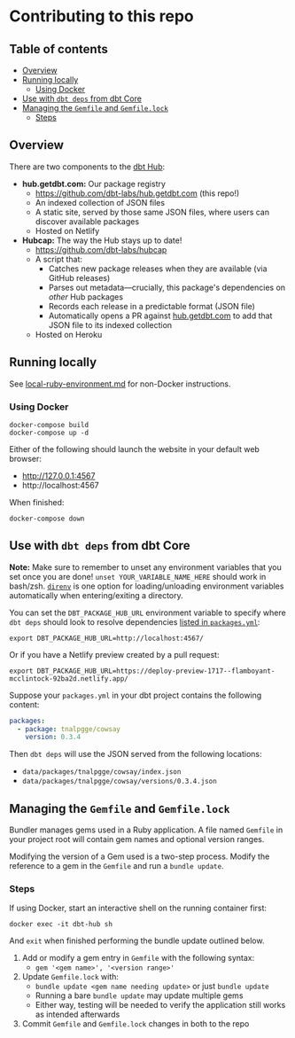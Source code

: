 # Contributing to this repo

## Table of contents
- [Overview](#overview)
- [Running locally](#running-locally)
    - [Using Docker](#using-docker)
- [Use with `dbt deps` from dbt Core](#use-with--dbt-deps--from-dbt-core)
- [Managing the `Gemfile` and `Gemfile.lock`](#managing-the--gemfile--and--gemfilelock-)
    - [Steps](#steps)

## Overview
There are two components to the [dbt Hub](https://hub.getdbt.com/):

- **hub.getdbt.com:** Our package registry
    - https://github.com/dbt-labs/hub.getdbt.com (this repo!)
    - An indexed collection of JSON files
    - A static site, served by those same JSON files, where users can discover available packages
    - Hosted on Netlify
- **Hubcap:** The way the Hub stays up to date!
    - https://github.com/dbt-labs/hubcap
    - A script that:
        - Catches new package releases when they are available (via GitHub releases)
        - Parses out metadata—crucially, this package's dependencies on *other* Hub packages
        - Records each release in a predictable format (JSON file)
        - Automatically opens a PR against [hub.getdbt.com](http://hub.getdbt.com) to add that JSON file to its indexed collection
    - Hosted on Heroku

## Running locally

See [local-ruby-environment.md](local-ruby-environment.md) for non-Docker instructions.

### Using Docker
```shell
docker-compose build
docker-compose up -d
```

Either of the following should launch the website in your default web browser:
- http://127.0.0.1:4567
- http://localhost:4567

When finished:
```shell
docker-compose down
```

## Use with `dbt deps` from dbt Core

**Note:** Make sure to remember to unset any environment variables that you set once you are done! `unset YOUR_VARIABLE_NAME_HERE` should work in bash/zsh. [`direnv`](https://direnv.net/) is one option for loading/unloading environment variables automatically when entering/exiting a directory.

You can set the `DBT_PACKAGE_HUB_URL` environment variable to specify where `dbt deps` should look to resolve dependencies [listed in `packages.yml`](https://docs.getdbt.com/docs/building-a-dbt-project/package-management#how-do-i-add-a-package-to-my-project):
```shell
export DBT_PACKAGE_HUB_URL=http://localhost:4567/
```

Or if you have a Netlify preview created by a pull request:
```
export DBT_PACKAGE_HUB_URL=https://deploy-preview-1717--flamboyant-mcclintock-92ba2d.netlify.app/
```

Suppose your `packages.yml` in your dbt project contains the following content:
```yml
packages:
  - package: tnalpgge/cowsay
    version: 0.3.4
```

Then `dbt deps` will use the JSON served from the following locations:
- `data/packages/tnalpgge/cowsay/index.json`
- `data/packages/tnalpgge/cowsay/versions/0.3.4.json`

## Managing the `Gemfile` and `Gemfile.lock`

Bundler manages gems used in a Ruby application. A file named `Gemfile` in your project root will contain gem names and optional version ranges.

Modifying the version of a Gem used is a two-step process. Modify the reference to a gem in the `Gemfile` and run a `bundle update`.

### Steps

If using Docker, start an interactive shell on the running container first:
```shell
docker exec -it dbt-hub sh
```
And `exit` when finished performing the bundle update outlined below.

1. Add or modify a gem entry in `Gemfile` with the following syntax:
    - `gem '<gem name>', '<version range>'`
2. Update `Gemfile.lock` with:
    - `bundle update <gem name needing update>` or just `bundle update`
    - Running a bare `bundle update` may update multiple gems
    - Either way, testing will be needed to verify the application still works as intended afterwards
3. Commit `Gemfile` and `Gemfile.lock` changes in both to the repo
